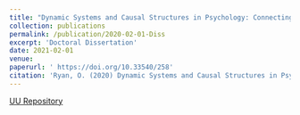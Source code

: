 ```yaml
---
title: "Dynamic Systems and Causal Structures in Psychology: Connecting Data and Theory"
collection: publications
permalink: /publication/2020-02-01-Diss
excerpt: 'Doctoral Dissertation'
date: 2021-02-01
venue: 
paperurl: ' https://doi.org/10.33540/258'
citation: 'Ryan, O. (2020) Dynamic Systems and Causal Structures in Psychology: Connecting Data and Theory (Doctoral Dissertation). DOI: https://doi.org/10.33540/258. ISBN: 978-94-6416-145-8 '
---
```


[UU Repository](https://dspace.library.uu.nl/handle/1874/400005)
